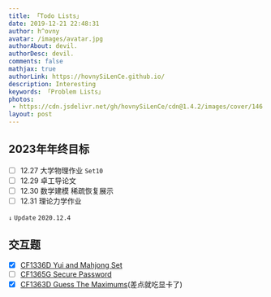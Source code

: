 ```yaml
---
title: 「Todo Lists」
date: 2019-12-21 22:48:31
author: h^ovny
avatar: /images/avatar.jpg
authorAbout: devil.
authorDesc: devil.
comments: false
mathjax: true
authorLink: https://hovnySiLenCe.github.io/
description: Interesting
keywords: 「Problem Lists」
photos:
 - https://cdn.jsdelivr.net/gh/hovnySiLenCe/cdn@1.4.2/images/cover/146.jpg
layout: post
---
```


## 2023年年终目标

- [ ] 12.27 大学物理作业 $\mathtt{Set10}$
- [ ] 12.29 卓工导论文
- [ ] 12.30 数学建模 稀疏恢复展示
- [ ] 12.31 理论力学作业

$\mathtt\downarrow\ \mathtt{Update}\ \mathtt{2020.12.4}​$

## 交互题

- [x] [CF1336D Yui and Mahjong Set](https://www.luogu.com.cn/problem/CF1336D)
- [ ] [CF1365G Secure Password](https://www.luogu.com.cn/problem/CF1365G)
- [x] [CF1363D Guess The Maximums](https://www.luogu.com.cn/problem/CF1363D)(差点就吃显卡了)